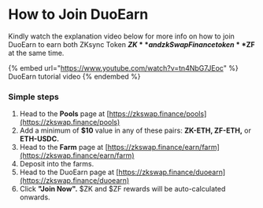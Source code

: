 # How to Join DuoEarn

Kindly watch the explanation video below for more info on how to join DuoEarn to earn both ZKsync Token **$ZK** and zkSwap Finance token **$ZF** at the same time.

{% embed url="https://www.youtube.com/watch?v=tn4NbG7JEoc" %}
DuoEarn tutorial video
{% endembed %}

### Simple steps

1. Head to the **Pools** page at [https://zkswap.finance/pools](https://zkswap.finance/pools)
2. Add a minimum of **$10** value in any of these pairs: **ZK-ETH, ZF-ETH,** or **ETH-USDC.**
3. Head to the **Farm** page at [https://zkswap.finance/earn/farm](https://zkswap.finance/earn/farm)
4. Deposit into the farms.
5. Head to the DuoEarn page at [https://zkswap.finance/duoearn](https://zkswap.finance/duoearn)
6. Click **"Join Now".** $ZK and $ZF rewards will be auto-calculated onwards.
